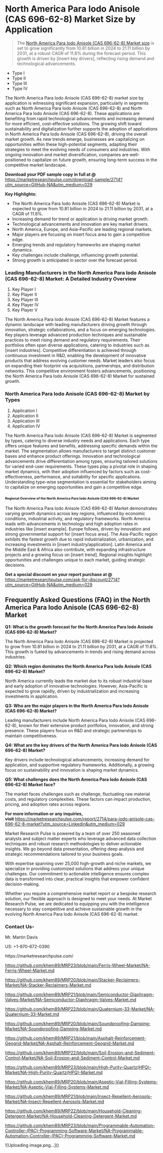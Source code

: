 <h1>North America Para Iodo Anisole (CAS 696-62-8) Market&nbsp;Size by Application</h1><blockquote><p>The <a href="https://marketresearchpulse.com/download-sample/2714?utm_source=GitHub-NA&amp;utm_medium=029">North America Para Iodo Anisole (CAS 696-62-8) Market size</a> is set to grow significantly from 10.81 billion in 2024 to 21.11 billion by 2031, at a robust CAGR of 11.8% during the forecast period. This growth is driven by [insert key drivers], reflecting rising demand and technological advancements.</p></blockquote><ul><li>Type I<li> Type II<li> Type III<li> Type IV</li></ul><p>The North America Para Iodo Anisole (CAS 696-62-8) market size by application is witnessing significant expansion, particularly in segments such as North America Para Iodo Anisole (CAS 696-62-8) and North America Para Iodo Anisole (CAS 696-62-8). These applications are benefiting from rapid technological advancements and increasing demand for more efficient, cost-effective solutions. The growing shift toward sustainability and digitalization further supports the adoption of applications in North America Para Iodo Anisole (CAS 696-62-8), driving the overall market growth. As new trends emerge, businesses are capitalizing on opportunities within these high-potential segments, adapting their strategies to meet the evolving needs of consumers and industries. With ongoing innovation and market diversification, companies are well-positioned to capitalize on future growth, ensuring long-term success in the competitive market landscape.</p><p><strong>Download your PDF sample copy in full at @ </strong><a href="https://marketresearchpulse.com/download-sample/2714?utm_source=GitHub-NA&amp;utm_medium=029">https://marketresearchpulse.com/download-sample/2714?utm_source=GitHub-NA&amp;utm_medium=029</a></p><p><strong>Key Highlights: </strong></p><ul><li>The North America Para Iodo Anisole (CAS 696-62-8) Market is expected to grow from 10.81 billion in 2024 to 21.11 billion by 2031, at a CAGR of 11.8%.</li><li>Increasing demand for trend or application is driving market growth.</li><li>Technological advancements and innovation are key market drivers.</li><li>North America, Europe, and Asia-Pacific are leading regional markets.</li><li>Major players are focusing on insert focus area to gain a competitive edge.</li><li>Emerging trends and regulatory frameworks are shaping market dynamics.</li><li>Key challenges include challenge, influencing growth potential.</li><li>Strong growth is anticipated in sector over the forecast period.</li></ul><h3>Leading Manufacturers in the North America Para Iodo Anisole (CAS 696-62-8) Market: A Detailed Industry Overview</h3><ol><li>Key Player I</li><li>Key Player II</li><li>Key Player III</li><li>Key Player IV</li><li>Key Player V</li></ol><div class="flex max-w-full flex-col flex-grow"><div class="min-h-8 text-message flex w-full flex-col items-end gap-2 whitespace-normal break-words [.text-message+&amp;]:mt-5" dir="auto" data-message-author-role="assistant" data-message-id="fd8432e4-4910-450d-b182-61b7bfb0a01f" data-message-model-slug="gpt-4o"><div class="flex w-full flex-col gap-1 empty:hidden first:pt-[3px]"><div class="markdown prose w-full break-words dark:prose-invert light"><p>The North America Para Iodo Anisole (CAS 696-62-8) Market features a dynamic landscape with leading manufacturers driving growth through innovation, strategic collaborations, and a focus on emerging technologies. Key players leverage advanced production techniques and sustainable practices to meet rising demand and regulatory requirements. Their portfolios often span diverse applications, catering to industries such as [insert industries]. Competitive differentiation is achieved through continuous investment in R&amp;D, enabling the development of innovative products that address evolving customer needs. Market leaders also focus on expanding their footprint via acquisitions, partnerships, and distribution networks. This competitive environment fosters advancements, positioning the North America Para Iodo Anisole (CAS 696-62-8) Market for sustained growth.</p></div></div></div></div><h3>North America Para Iodo Anisole (CAS 696-62-8) Market by Types</h3><ol><li>Application I<li> Application II<li> Application III<li> Application IV</li></ol><div class="flex max-w-full flex-col flex-grow"><div class="min-h-8 text-message flex w-full flex-col items-end gap-2 whitespace-normal break-words [.text-message+&amp;]:mt-5" dir="auto" data-message-author-role="assistant" data-message-id="084470be-0bb7-4664-bddf-5156b4f41249" data-message-model-slug="gpt-4o-mini"><div class="flex w-full flex-col gap-1 empty:hidden first:pt-[3px]"><div class="markdown prose w-full break-words dark:prose-invert light"><p>The North America Para Iodo Anisole (CAS 696-62-8) Market is segmented by types, catering to diverse industry needs and applications. Each type offers unique features and benefits, addressing specific demands within the market. The segmentation allows manufacturers to target distinct customer bases and enhance product offerings. Innovation and technological advancements drive differentiation among types, ensuring tailored solutions for varied end-user requirements. These types play a pivotal role in shaping market dynamics, with their adoption influenced by factors such as cost-effectiveness, performance, and suitability for specific applications. Understanding type-wise segmentation is essential for stakeholders aiming to capitalize on emerging opportunities and gain a competitive edge.</p></div></div></div></div><h3><span style="font-size: 11px;">Regional Overview of the North America Para Iodo Anisole (CAS 696-62-8) Market</span></h3><div class="flex max-w-full flex-col flex-grow"><div class="min-h-8 text-message flex w-full flex-col items-end gap-2 whitespace-normal break-words [.text-message+&amp;]:mt-5" dir="auto" data-message-author-role="assistant" data-message-id="e9038762-ce64-4e30-91c9-9bd413514231" data-message-model-slug="gpt-4o-mini"><div class="flex w-full flex-col gap-1 empty:hidden first:pt-[3px]"><div class="markdown prose w-full break-words dark:prose-invert light"><p>The North America Para Iodo Anisole (CAS 696-62-8) Market demonstrates varying growth dynamics across key regions, influenced by economic conditions, industrial activity, and regulatory frameworks. North America leads with advancements in technology and high adoption rates in industries like [insert example]. Europe follows, driven by innovation and strong governmental support for [insert focus area]. The Asia-Pacific region exhibits the fastest growth due to rapid industrialization, urbanization, and increasing investments in [insert industry/application]. Latin America and the Middle East &amp; Africa also contribute, with expanding infrastructure projects and a growing focus on [insert trend]. Regional insights highlight opportunities and challenges unique to each market, guiding strategic decisions.</p></div></div></div></div><p><strong>Get a special discount on your report purchase at @ </strong><a href="https://marketresearchpulse.com/ask-for-discount/2714?utm_source=GitHub-NA&amp;utm_medium=029">https://marketresearchpulse.com/ask-for-discount/2714?utm_source=GitHub-NA&amp;utm_medium=029</a></p><h2>Frequently Asked Questions (FAQ) in the North America Para Iodo Anisole (CAS 696-62-8) Market</h2><p><strong>Q1: What is the growth forecast for the North America Para Iodo Anisole (CAS 696-62-8) Market?</strong></p><p>The North America Para Iodo Anisole (CAS 696-62-8) Market is projected to grow from 10.81 billion in 2024 to 21.11 billion by 2031, at a CAGR of 11.8%. This growth is fueled by advancements in trends and rising demand across industries.</p><p><strong>Q2: Which region dominates the North America Para Iodo Anisole (CAS 696-62-8) Market?</strong></p><p>North America currently leads the market due to its robust industrial base and early adoption of innovative technologies. However, Asia-Pacific is expected to grow rapidly, driven by industrialization and increasing investments in application.</p><p><strong>Q3: Who are the major players in the North America Para Iodo Anisole (CAS 696-62-8) Market?</strong></p><p>Leading manufacturers include North America Para Iodo Anisole (CAS 696-62-8), known for their extensive product portfolios, innovation, and strong presence. These players focus on R&amp;D and strategic partnerships to maintain competitiveness.</p><p><strong>Q4: What are the key drivers of the North America Para Iodo Anisole (CAS 696-62-8) Market?</strong></p><p>Key drivers include technological advancements, increasing demand for application, and supportive regulatory frameworks. Additionally, a growing focus on sustainability and innovation is shaping market dynamics.</p><p><strong>Q5: What challenges does the North America Para Iodo Anisole (CAS 696-62-8) Market face?</strong></p><p>The market faces challenges such as challenge, fluctuating raw material costs, and regulatory complexities. These factors can impact production, pricing, and adoption rates across regions.</p><p><strong>For more information or any inquiries, visit&nbsp;</strong><a href="https://marketresearchpulse.com/report/2714/para-iodo-anisole-cas-696-62-8-market?utm_source=Linkedin&utm_medium=029">https://marketresearchpulse.com/report/2714/para-iodo-anisole-cas-696-62-8-market?utm_source=Linkedin&utm_medium=029</a></p><p>Market Research Pulse is powered by a team of over 250 seasoned analysts and subject matter experts who leverage advanced data collection techniques and robust research methodologies to deliver actionable insights. We go beyond data presentation, offering deep analysis and strategic recommendations tailored to your business goals.</p><p>With expertise spanning over 25,000 high-growth and niche markets, we specialize in providing customized solutions that address your unique challenges. Our commitment to actionable intelligence ensures complex data is transformed into clear, practical insights that empower confident decision-making.</p><p>Whether you require a comprehensive market report or a bespoke research solution, our flexible approach is designed to meet your needs. At Market Research Pulse, we are dedicated to equipping you with the intelligence necessary to stay competitive and achieve sustainable growth in the evolving North America Para Iodo Anisole (CAS 696-62-8) market.</p><h3><strong>Contact Us-</strong></h3><p>Mr. Martin Davis</p><p>US: +1-970-672-0390</p><p>https://marketresearchpulse.com/</p><p><a href="https://github.com/khem89/MRP23/blob/main/Ferris-Wheel-Market/NA-Ferris-Wheel-Market.md">https://github.com/khem89/MRP23/blob/main/Ferris-Wheel-Market/NA-Ferris-Wheel-Market.md</a></p><p><a href="https://github.com/khem89/MRP20/blob/main/Stacker-Reclaimers-Market/NA-Stacker-Reclaimers-Market.md">https://github.com/khem89/MRP20/blob/main/Stacker-Reclaimers-Market/NA-Stacker-Reclaimers-Market.md</a></p><p><a href="https://github.com/khem89/MRP21/blob/main/Semiconductor-Diaphragm-Valves-Market/NA-Semiconductor-Diaphragm-Valves-Market.md">https://github.com/khem89/MRP21/blob/main/Semiconductor-Diaphragm-Valves-Market/NA-Semiconductor-Diaphragm-Valves-Market.md</a></p><p><a href="https://github.com/khem89/MRP22/blob/main/Quaternium-33-Market/NA-Quaternium-33-Market.md">https://github.com/khem89/MRP22/blob/main/Quaternium-33-Market/NA-Quaternium-33-Market.md</a></p><p><a href="https://github.com/khem89/MRP20/blob/main/Soundproofing-Damping-Market/NA-Soundproofing-Damping-Market.md">https://github.com/khem89/MRP20/blob/main/Soundproofing-Damping-Market/NA-Soundproofing-Damping-Market.md</a></p><p><a href="https://github.com/khem89/MRP21/blob/main/Asphalt-Reinforcement-Geogrid-Market/NA-Asphalt-Reinforcement-Geogrid-Market.md">https://github.com/khem89/MRP21/blob/main/Asphalt-Reinforcement-Geogrid-Market/NA-Asphalt-Reinforcement-Geogrid-Market.md</a></p><p><a href="https://github.com/khem89/MRP22/blob/main/Soil-Erosion-and-Sediment-Control-Market/NA-Soil-Erosion-and-Sediment-Control-Market.md">https://github.com/khem89/MRP22/blob/main/Soil-Erosion-and-Sediment-Control-Market/NA-Soil-Erosion-and-Sediment-Control-Market.md</a></p><p><a href="https://github.com/khem89/MRP23/blob/main/High-Purity-Quartz(HPQ)-Market/NA-High-Purity-Quartz(HPQ)-Market.md">https://github.com/khem89/MRP23/blob/main/High-Purity-Quartz(HPQ)-Market/NA-High-Purity-Quartz(HPQ)-Market.md</a></p><p><a href="https://github.com/khem89/MRP20/blob/main/Aseptic-Vial-Filling-Systems-Market/NA-Aseptic-Vial-Filling-Systems-Market.md">https://github.com/khem89/MRP20/blob/main/Aseptic-Vial-Filling-Systems-Market/NA-Aseptic-Vial-Filling-Systems-Market.md</a></p><p><a href="https://github.com/khem89/MRP21/blob/main/Insect-Repellent-Aerosols-Market/NA-Insect-Repellent-Aerosols-Market.md">https://github.com/khem89/MRP21/blob/main/Insect-Repellent-Aerosols-Market/NA-Insect-Repellent-Aerosols-Market.md</a></p><p><a href="https://github.com/khem89/MRP22/blob/main/Household-Cleaning-Detergent-Market/NA-Household-Cleaning-Detergent-Market.md">https://github.com/khem89/MRP22/blob/main/Household-Cleaning-Detergent-Market/NA-Household-Cleaning-Detergent-Market.md</a></p><p><a href="https://github.com/khem89/MRP23/blob/main/Programmable-Automation-Controller-(PAC)-Programming-Software-Market/NA-Programmable-Automation-Controller-(PAC)-Programming-Software-Market.md">https://github.com/khem89/MRP23/blob/main/Programmable-Automation-Controller-(PAC)-Programming-Software-Market/NA-Programmable-Automation-Controller-(PAC)-Programming-Software-Market.md</a></p>
![Uploading image.png…]()
